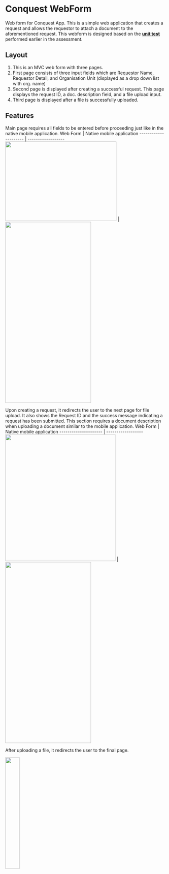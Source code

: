 # Conquest WebForm
Web form for Conquest App. This is a simple web application that creates a request and allows the requestor to attach a document to the aforementioned request. This webform is designed based on the **[unit test](https://github.com/jasonwenlee/ConquestTests)** performed earlier in the assessment.

## Layout
1. This is an MVC web form with three pages.
2. First page consists of three input fields which are Requestor Name, Requestor Detail, and Organisation Unit (displayed as a drop down list with org. name)
3. Second page is displayed after creating a successful request. This page displays the request ID, a doc. description field, and a file upload input.
4. Third page is displayed after a file is successfully uploaded.

## Features
Main page requires all fields to be entered before proceeding just like in the native mobile application.
Web Form | Native mobile application
--------------------- | ------------------
<img src="https://imgur.com/0zqlfxp.png" height=250 width=350> | <img src="https://imgur.com/aWF54xI.png" height=570 width=270> 

Upon creating a request, it redirects the user to the next page for file upload. It also shows the Request ID and the success message indicating a request has been submitted. This section requires a document description when uploading a document similar to the mobile application.
Web Form | Native mobile application
--------------------- | ------------------
<img src="https://imgur.com/yBGql5T.png" width=347 height=399> | <img src="https://imgur.com/6wwXIwY.png" height=570 width=270>

After uploading a file, it redirects the user to the final page.

<img src="https://imgur.com/U7wvy26.png" width=30% height=30%>
